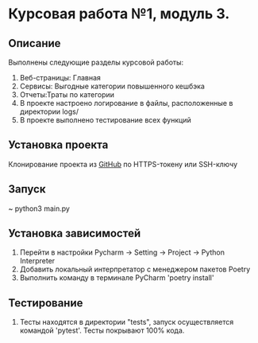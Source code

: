 # Курсовая работа №1, модуль 3.

## Описание
Выполнены следующие разделы курсовой работы:
1. Веб-страницы: Главная
2. Сервисы: Выгодные категории повышенного кешбэка
3. Отчеты:Траты по категории
4. В проекте настроено логирование в файлы, расположенные в директории logs/
5. В проекте выполнено тестирование всех функций

## Установка проекта
Клонирование проекта из [GitHub](https://github.com/yolarus/course_work_1) по HTTPS-токену или SSH-ключу

## Запуск
~ python3 main.py

## Установка зависимостей
1. Перейти в настройки Pycharm -> Setting -> Project -> Python Interpreter 
2. Добавить локальный интерпретатор с менеджером пакетов Poetry
3. Выполнить команду в терминале PyCharm 'poetry install'

## Тестирование
1. Тесты находятся в директории "tests", запуск осуществляется командой
'pytest'. Тесты покрывают 100% кода.
